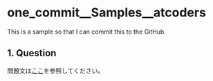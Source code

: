 # one_commit__Samples__atcoders

This is a sample so that I can commit this to the GitHub.

## 1. Question

問題文は[ここ](https://atcoder.jp/contests/dwango2015-prelims/tasks/dwango2015_prelims_1)を参照してください。
